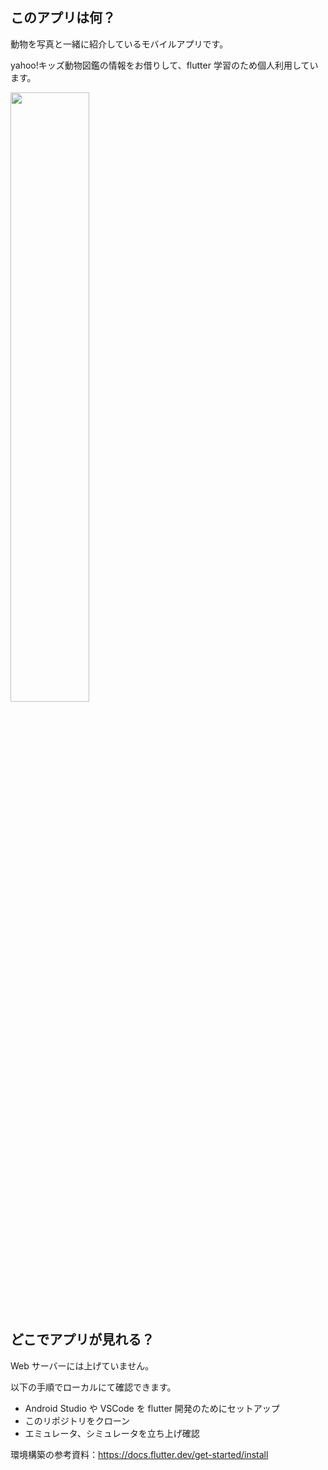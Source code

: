 ## このアプリは何？

動物を写真と一緒に紹介しているモバイルアプリです。

yahoo!キッズ動物図鑑の情報をお借りして、flutter 学習のため個人利用しています。

<img src="https://github.com/kakimotos/animal_cards/assets/91932952/96bfbf40-cc71-4006-af56-6516a9ca0cfa" width="50%">

## どこでアプリが見れる？

Web サーバーには上げていません。

以下の手順でローカルにて確認できます。

- Android Studio や VSCode を flutter 開発のためにセットアップ
- このリポジトリをクローン
- エミュレータ、シミュレータを立ち上げ確認

環境構築の参考資料：https://docs.flutter.dev/get-started/install



